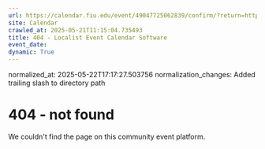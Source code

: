 ```yaml
---
url: https://calendar.fiu.edu/event/49047725062839/confirm/?return=https%3A%2F%2Fcalendar.fiu.edu%2Fevent%2Fsummer-last-day-to-apply-for-graduation-at-the-end-of-summer-2025-term
site: Calendar
crawled_at: 2025-05-21T11:15:04.735493
title: 404 - Localist Event Calendar Software
event_date: 
dynamic: True
---
```

normalized_at: 2025-05-22T17:17:27.503756
normalization_changes: Added trailing slash to directory path

# 404 - not found
We couldn't find the page on this community event platform.
